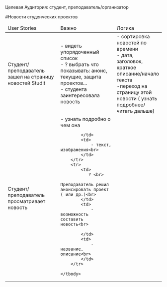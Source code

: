 ﻿Целевая Аудитория: студент, преподаватель/организатор

#Новости студенческих проектов
<table >
    <thead>
        <td>User Stories</td>
        <td>Важно</td>
        <td>Логика</td>
    </thead>
    <tbody>
        <tr>
            <td>Студент/преподаватель зашел на страницу новостей Studit </td>
            <td>
            - видеть упорядоченный список   <br>
            - ? выбрать что показывать: анонс, текущие, защита проектов...<br>
            - студента заинтересовала новость 
            </td>
            <td>
            - сортировка новостей по времени<br>
            - дата, заголовок, краткое описание/начало текста<br>
            -переход на страницу этой новости ( узнать подробнее/читать дальше)<br>
            </td>
        </tr>
        <tr>
            <td>
               Студент/преподаватель просматривает новость<br>
            </td>
            <td>
                - узнать подробно о чем она<br>
              
            </td>
            <td>
                - текст, изображения<br>
            </td>
        </tr>
        <tr>
            <td>
               ? <br>
               Преподаватель решил анонсировать проект ( или др.)<br>
            </td>
            <td>
                - возможность составить новость<br>
              
            </td>
            <td>
                - название, описание<br>
            </td>
        </tr>
        
    </tbody>
</table>